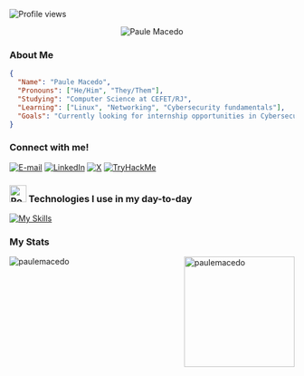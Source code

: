 
<!-- Contador de acessos -->
![Profile views](https://komarev.com/ghpvc/?username=paulemacedo&label=Profile%20views&color=orange&style=flat)


<p align="center">
  <img src="https://readme-typing-svg.demolab.com?font=Fira+Code&weight=600&size=25&pause=1000&color=f44d53&random=false&width=450&height=40&lines=Hi%2C+I+am+Paule+Macedo!;I'm+a+Cybersecurity+Enthusiast;I+am+a+Software+Developer" alt="Paule Macedo">
</p>


<!-- Nome e Profissão -->

### About Me

``` Json
{
  "Name": "Paule Macedo",
  "Pronouns": ["He/Him", "They/Them"],
  "Studying": "Computer Science at CEFET/RJ",
  "Learning": ["Linux", "Networking", "Cybersecurity fundamentals"],
  "Goals": "Currently looking for internship opportunities in Cybersecurity"
}
```

<!-- Networking -->
### Connect with me!

<!--
[![E-mail](https://go-skill-icons.vercel.app/api/icons?i=outlook)](mailto:paulo.macedo@aluno.cefet-rj.br)
[![LinkedIn](https://go-skill-icons.vercel.app/api/icons?i=linkedin)](https://www.linkedin.com/in/paulemacedo/)
[![x](https://go-skill-icons.vercel.app/api/icons?i=x)](https://twitter.com/Paulemacedo)
-->

[![E-mail](https://img.shields.io/badge/Proton%20Mail-6D4AFF?logo=protonmail&logoColor=fff)](mailto:pauledev@proton.me)
[![LinkedIn](https://img.shields.io/badge/LinkedIn-0A66C2?logo=linkedin&logoColor=fff)](https://www.linkedin.com/in/paulemacedo/)
[![X](https://img.shields.io/badge/X-%23000000.svg?logo=X&logoColor=white)](https://twitter.com/Paulemacedo)
[![TryHackMe](https://img.shields.io/badge/TryHackMe-740a0a.svg?logo=TryHackMe&logoColor=white)](https://tryhackme.com/p/paulemacedo)


<!-- Skills & Tools -->
### <img src="https://raw.githubusercontent.com/Tarikul-Islam-Anik/Animated-Fluent-Emojis/master/Emojis/Travel%20and%20places/Rocket.png" alt="Rocket" width="30" height="30" /> Technologies I use in my day-to-day
[![My Skills](https://skillicons.dev/icons?i=py,linux,kali,html,css,js,github,git,figma,c,cpp,java,lua&perline=40)](https://skillicons.dev) 

### My Stats 
<!-- Contador de Streaks --> 
<img align="left" src="https://github-readme-streak-stats.herokuapp.com/?user=paulemacedo&card_width=440&theme=tokyonight-duo" alt="paulemacedo"/> 
<!-- Most used Languages --> 
<img height=195 align="right" src="https://github-readme-stats.vercel.app/api/top-langs?username=paulemacedo&theme=tokyonight&show_icons=true&locale=en&layout=compact" alt="paulemacedo" />
